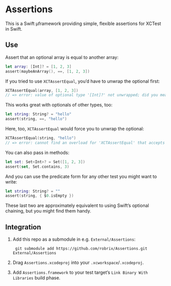 # Assertions

This is a Swift µframework providing simple, flexible assertions for XCTest in Swift.


## Use

Assert that an optional array is equal to another array:

```swift
let array: [Int]? = [1, 2, 3]
assert(maybeAnArray(), ==, [1, 2, 3])
```

If you tried to use `XCTAssertEqual`, you’d have to unwrap the optional first:

```swift
XCTAssertEqual(array, [1, 2, 3])
// => error: value of optional type '[Int]?' not unwrapped; did you mean to use '!' or '?'?
```

This works great with optionals of other types, too:

```swift
let string: String? = "hello"
assert(string, ==, "hello")
```

Here, too, `XCTAssertEqual` would force you to unwrap the optional:

```swift
XCTAssertEqual(string, "hello")
// => error: cannot find an overload for 'XCTAssertEqual' that accepts an argument list of type '(String?, String)'
```

You can also pass in methods:

```swift
let set: Set<Int>? = Set([1, 2, 3])
assert(set, Set.contains, 3)
```

And you can use the predicate form for any other test you might want to write:

```swift
let string: String? = ""
assert(string, { $0.isEmpty })
```

These last two are approximately equivalent to using Swift’s optional chaining, but you might find them handy.


## Integration

1. Add this repo as a submodule in e.g. `External/Assertions`:
  
        git submodule add https://github.com/robrix/Assertions.git External/Assertions
2. Drag `Assertions.xcodeproj` into your `.xcworkspace`/`.xcodeproj`.
3. Add `Assertions.framework` to your test target’s `Link Binary With Libraries` build phase.
